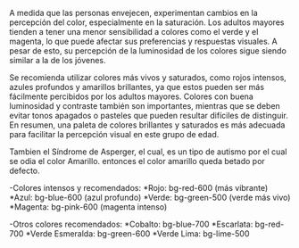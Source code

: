 A medida que las personas envejecen, experimentan cambios en la percepción del color, especialmente en la saturación. Los adultos mayores tienden a tener una menor sensibilidad a colores como el verde y el magenta, lo que puede afectar sus preferencias y respuestas visuales. A pesar de esto, su percepción de la luminosidad de los colores sigue siendo similar a la de los jóvenes.

Se recomienda utilizar colores más vivos y saturados, como rojos intensos, azules profundos y amarillos brillantes, ya que estos pueden ser más fácilmente percibidos por los adultos mayores. Colores con buena luminosidad y contraste también son importantes, mientras que se deben evitar tonos apagados o pasteles que pueden resultar difíciles de distinguir. En resumen, una paleta de colores brillantes y saturados es más adecuada para facilitar la percepción visual en este grupo de edad.

Tambien el Síndrome de Asperger, el cual, es un tipo de autismo por el cual se odia el color Amarillo. entonces el color amarillo queda betado por defecto.

-Colores intensos y recomendados:
*Rojo: bg-red-600 (más vibrante)
*Azul: bg-blue-600 (azul profundo)
*Verde: bg-green-500 (verde más vivo)
*Magenta: bg-pink-600 (magenta intenso)

-Otros colores recomendados:
*Cobalto: bg-blue-700
*Escarlata: bg-red-700
*Verde Esmeralda: bg-green-600
*Verde Lima: bg-lime-500
